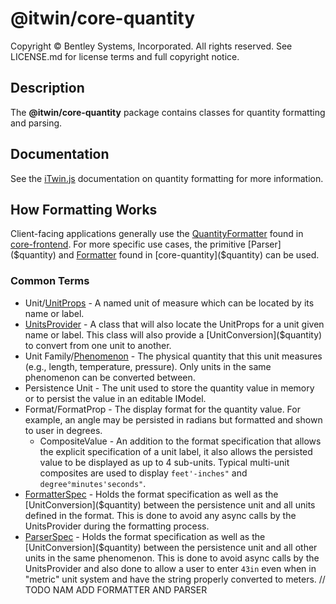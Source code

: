 # @itwin/core-quantity

Copyright © Bentley Systems, Incorporated. All rights reserved. See LICENSE.md for license terms and full copyright notice.

## Description

The __@itwin/core-quantity__ package contains classes for quantity formatting and parsing.

## Documentation

See the [iTwin.js](https://www.itwinjs.org/learning/frontend/quantityformatting/#quantity-package) documentation on quantity formatting for more information.

## How Formatting Works

Client-facing applications generally use the [QuantityFormatter](https://www.itwinjs.org/reference/core-frontend/quantityformatting/quantityformatter/) found in [core-frontend]($frontend). For more specific use cases, the primitive [Parser]($quantity) and [Formatter]($quantity) found in [core-quantity]($quantity) can be used.

### Common Terms

- Unit/[UnitProps]($quantity) - A named unit of measure which can be located by its name or label.
- [UnitsProvider]($quantity) - A class that will also locate the UnitProps for a unit given name or label. This class will also provide a [UnitConversion]($quantity) to convert from one unit to another.
- Unit Family/[Phenomenon]($ecschema-metadata) - The physical quantity that this unit measures (e.g., length, temperature, pressure).  Only units in the same phenomenon can be converted between.
- Persistence Unit - The unit used to store the quantity value in memory or to persist the value in an editable IModel.
- Format/FormatProp - The display format for the quantity value. For example, an angle may be persisted in radians but formatted and shown to user in degrees.
  - CompositeValue - An addition to the format specification that allows the explicit specification of a unit label, it also allows the persisted value to be displayed as up to 4 sub-units. Typical multi-unit composites are used to display `feet'-inches"` and `degree°minutes'seconds"`.
- [FormatterSpec]($quantity) - Holds the format specification as well as the [UnitConversion]($quantity) between the persistence unit and all units defined in the format. This is done to avoid any async calls by the UnitsProvider during the formatting process.
- [ParserSpec]($quantity) - Holds the format specification as well as the [UnitConversion]($quantity) between the persistence unit and all other units in the same phenomenon. This is done to avoid async calls by the UnitsProvider and also done to allow a user to enter `43in` even when in "metric" unit system and have the string properly converted to meters.
// TODO NAM ADD FORMATTER AND PARSER